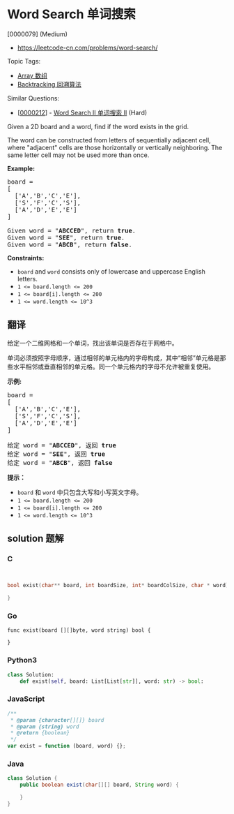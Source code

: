 # Word Search 单词搜索

[0000079] (Medium)

- https://leetcode-cn.com/problems/word-search/

Topic Tags:

- [Array 数组](https://leetcode-cn.com/tag/array/)
- [Backtracking 回溯算法](https://leetcode-cn.com/tag/backtracking/)

Similar Questions:

- [[0000212](https://leetcode-cn.com/problems/word-search-ii/)] - [Word Search II 单词搜索 II](./0000212.word-search-ii.md) (Hard)

Given a 2D board and a word, find if the word exists in the grid.

The word can be constructed from letters of sequentially adjacent cell, where "adjacent" cells are those horizontally or vertically neighboring. The same letter cell may not be used more than once.

**Example:**

<pre>board =
[
  ['A','B','C','E'],
  ['S','F','C','S'],
  ['A','D','E','E']
]

Given word = "<strong>ABCCED</strong>", return <strong>true</strong>.
Given word = "<strong>SEE</strong>", return <strong>true</strong>.
Given word = "<strong>ABCB</strong>", return <strong>false</strong>.
</pre>

**Constraints:**

- `board` and `word` consists only of lowercase and uppercase English letters.
- `1 <= board.length <= 200`
- `1 <= board[i].length <= 200`
- `1 <= word.length <= 10^3`

## 翻译

给定一个二维网格和一个单词，找出该单词是否存在于网格中。

单词必须按照字母顺序，通过相邻的单元格内的字母构成，其中“相邻”单元格是那些水平相邻或垂直相邻的单元格。同一个单元格内的字母不允许被重复使用。

**示例:**

<pre>board =
[
  ['A','B','C','E'],
  ['S','F','C','S'],
  ['A','D','E','E']
]

给定 word = "<strong>ABCCED</strong>", 返回 <strong>true</strong>
给定 word = "<strong>SEE</strong>", 返回 <strong>true</strong>
给定 word = "<strong>ABCB</strong>", 返回 <strong>false</strong></pre>

**提示：**

- `board` 和 `word` 中只包含大写和小写英文字母。
- `1 <= board.length <= 200`
- `1 <= board[i].length <= 200`
- `1 <= word.length <= 10^3`

## solution 题解

### C

```c


bool exist(char** board, int boardSize, int* boardColSize, char * word){

}


```

### Go

```golang
func exist(board [][]byte, word string) bool {

}
```

### Python3

```python
class Solution:
    def exist(self, board: List[List[str]], word: str) -> bool:
```

### JavaScript

```javascript
/**
 * @param {character[][]} board
 * @param {string} word
 * @return {boolean}
 */
var exist = function (board, word) {};
```

### Java

```java
class Solution {
    public boolean exist(char[][] board, String word) {

    }
}
```

